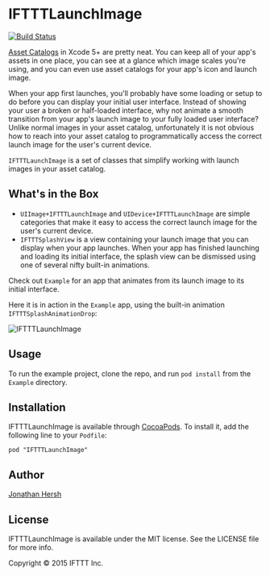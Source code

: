 # IFTTTLaunchImage

[![Build Status](https://travis-ci.org/IFTTT/IFTTTLaunchImage.svg?branch=master)](https://travis-ci.org/IFTTT/IFTTTLaunchImage)

[Asset Catalogs](https://developer.apple.com/library/ios/recipes/xcode_help-image_catalog-1.0/Recipe.html) in Xcode 5+ are pretty neat. You can keep all of your app's assets in one place, you can see at a glance which image scales you're using, and you can even use asset catalogs for your app's icon and launch image.

When your app first launches, you'll probably have some loading or setup to do before you can display your initial user interface. Instead of showing your user a broken or half-loaded interface, why not animate a smooth transition from your app's launch image to your fully loaded user interface? Unlike normal images in your asset catalog, unfortunately it is not obvious how to reach into your asset catalog to programmatically access the correct launch image for the user's current device.

`IFTTTLaunchImage` is a set of classes that simplify working with launch images in your asset catalog.

## What's in the Box

- `UIImage+IFTTTLaunchImage` and `UIDevice+IFTTTLaunchImage` are simple categories that make it easy to access the correct launch image for the user's current device.
- `IFTTTSplashView` is a view containing your launch image that you can display when your app launches. When your app has finished launching and loading its initial interface, the splash view can be dismissed using one of several nifty built-in animations.

Check out `Example` for an app that animates from its launch image to its initial interface. 

Here it is in action in the `Example` app, using the built-in animation `IFTTTSplashAnimationDrop`:

![IFTTTLaunchImage](https://github.com/IFTTT/IFTTTLaunchImage/blob/master/launch.gif)

## Usage

To run the example project, clone the repo, and run `pod install` from the `Example` directory.

## Installation

IFTTTLaunchImage is available through [CocoaPods](http://cocoapods.org). To install
it, add the following line to your `Podfile`:

    pod "IFTTTLaunchImage"

## Author

[Jonathan Hersh](https://github.com/jhersh)

## License

IFTTTLaunchImage is available under the MIT license. See the LICENSE file for more info.

Copyright © 2015 IFTTT Inc.
